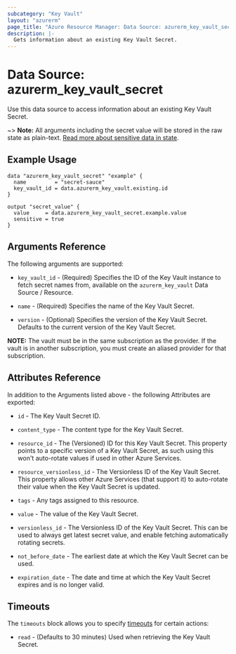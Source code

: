 ```yaml
---
subcategory: "Key Vault"
layout: "azurerm"
page_title: "Azure Resource Manager: Data Source: azurerm_key_vault_secret"
description: |-
  Gets information about an existing Key Vault Secret.
---
```


# Data Source: azurerm_key_vault_secret

Use this data source to access information about an existing Key Vault Secret.

~> **Note:** All arguments including the secret value will be stored in the raw state as plain-text.
[Read more about sensitive data in state](/docs/state/sensitive-data.html).

## Example Usage

```hcl
data "azurerm_key_vault_secret" "example" {
  name         = "secret-sauce"
  key_vault_id = data.azurerm_key_vault.existing.id
}

output "secret_value" {
  value     = data.azurerm_key_vault_secret.example.value
  sensitive = true
}
```

## Arguments Reference

The following arguments are supported:

* `key_vault_id` - (Required)  Specifies the ID of the Key Vault instance to fetch secret names from, available on the `azurerm_key_vault` Data Source / Resource.

* `name` - (Required) Specifies the name of the Key Vault Secret.

* `version` - (Optional) Specifies the version of the Key Vault Secret. Defaults to the current version of the Key Vault Secret.

**NOTE:** The vault must be in the same subscription as the provider. If the vault is in another subscription, you must create an aliased provider for that subscription.

## Attributes Reference

In addition to the Arguments listed above - the following Attributes are exported:

* `id` - The Key Vault Secret ID.

* `content_type` - The content type for the Key Vault Secret.

* `resource_id` - The (Versioned) ID for this Key Vault Secret. This property points to a specific version of a Key Vault Secret, as such using this won't auto-rotate values if used in other Azure Services.

* `resource_versionless_id` - The Versionless ID of the Key Vault Secret. This property allows other Azure Services (that support it) to auto-rotate their value when the Key Vault Secret is updated.

* `tags` - Any tags assigned to this resource.

* `value` - The value of the Key Vault Secret.

* `versionless_id` - The Versionless ID of the Key Vault Secret. This can be used to always get latest secret value, and enable fetching automatically rotating secrets.

* `not_before_date` - The earliest date at which the Key Vault Secret can be used.

* `expiration_date` - The date and time at which the Key Vault Secret expires and is no longer valid.

## Timeouts

The `timeouts` block allows you to specify [timeouts](https://www.terraform.io/language/resources/syntax#operation-timeouts) for certain actions:

* `read` - (Defaults to 30 minutes) Used when retrieving the Key Vault Secret.
